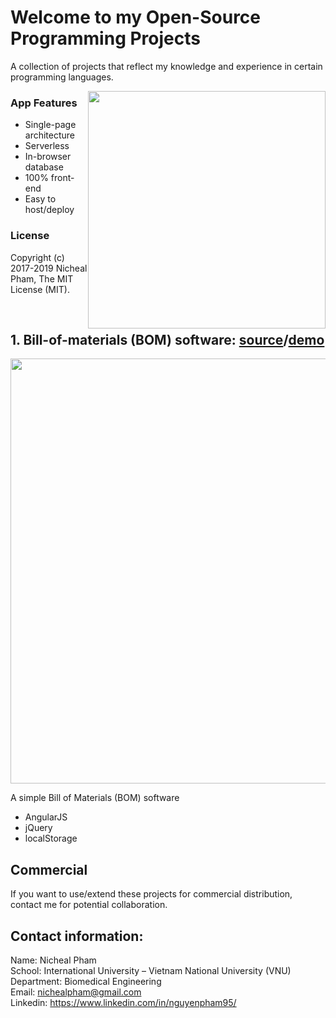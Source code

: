 # Welcome to my Open-Source Programming Projects
<p> A collection of projects that reflect my knowledge and experience in certain programming languages.</p>
<img align="right" src="https://thedistance.co.uk/wp-content/uploads/2016/04/Open-Source-Software-.jpg" hspace="0" vspace="0" width="380">

### App Features
* Single-page architecture
* Serverless
* In-browser database
* 100% front-end
* Easy to host/deploy

### License
Copyright (c) 2017-2019 Nicheal Pham, The MIT License (MIT).

<br/>

## 1. Bill-of-materials (BOM) software: [source](https://github.com/nichealpham/Open-Source-Projects/blob/master/Bill-of-materials)/[demo](https://nichealpham.github.io/Open-Source-Projects/Bill-of-materials)

<img src="https://github.com/nichealpham/Open-Source-Projects/blob/master/Bill-of-materials/captures/1.png" vspace="0" width="680">

<p>A simple Bill of Materials (BOM) software</p>

* AngularJS
* jQuery
* localStorage


## Commercial
If you want to use/extend these projects for commercial distribution, contact me for potential collaboration.

## Contact information:
Name:  Nicheal Pham<br/>
School:  International University – Vietnam National University (VNU)<br/>
Department:  Biomedical Engineering<br/>
Email: nichealpham@gmail.com<br/>
Linkedin: https://www.linkedin.com/in/nguyenpham95/<br/>
